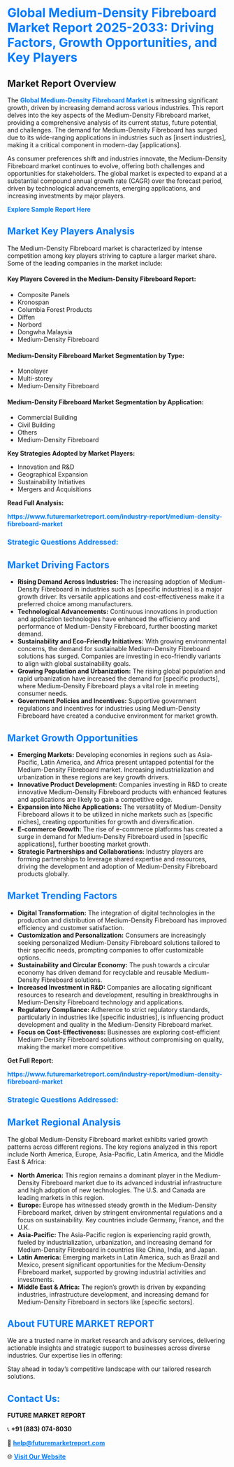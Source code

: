 <h1 style="color: #007BFF;">Global Medium-Density Fibreboard Market Report 2025-2033: Driving Factors, Growth Opportunities, and Key Players</h1>

<section id="overview">
<h2>Market Report Overview</h2>
<p>The <a href="https://www.futuremarketreport.com/industry-report/medium-density-fibreboard-market" style="color: #007BFF; text-decoration: none;"><strong>Global Medium-Density Fibreboard Market</strong></a> is witnessing significant growth, driven by increasing demand across various industries. This report delves into the key aspects of the Medium-Density Fibreboard market, providing a comprehensive analysis of its current status, future potential, and challenges. The demand for Medium-Density Fibreboard has surged due to its wide-ranging applications in industries such as [insert industries], making it a critical component in modern-day [applications].</p>
<p>As consumer preferences shift and industries innovate, the Medium-Density Fibreboard market continues to evolve, offering both challenges and opportunities for stakeholders. The global market is expected to expand at a substantial compound annual growth rate (CAGR) over the forecast period, driven by technological advancements, emerging applications, and increasing investments by major players.</p>
</section>

<section id="overview">
<p><a href="https://www.futuremarketreport.com/request-sample/reportId=98829" style="color: #007BFF; text-decoration: none;"><strong>Explore Sample Report Here</strong></a></p>
</section>

<section id="key-players">
<h2 style="color: #007BFF;">Market Key Players Analysis</h2>
<p>The Medium-Density Fibreboard market is characterized by intense competition among key players striving to capture a larger market share. Some of the leading companies in the market include:</p>
<h4>Key Players Covered in the Medium-Density Fibreboard Report:</h4>
<ul><li>Composite Panels</li><li>Kronospan</li><li>Columbia Forest Products</li><li>Diffen</li><li>Norbord</li><li>Dongwha Malaysia</li><li>Medium-Density Fibreboard</li></ul>
<h4>Medium-Density Fibreboard Market Segmentation by Type:</h4>
<ul><li>Monolayer</li><li>Multi-storey</li><li>Medium-Density Fibreboard</li></ul>

<h4>Medium-Density Fibreboard Market Segmentation by Application:</h4>
<ul><li>Commercial Building</li><li>Civil Building</li><li>Others</li><li>Medium-Density Fibreboard</li></ul>
<p><strong>Key Strategies Adopted by Market Players:</strong></p>
<ul>
<li>Innovation and R&D</li>
<li>Geographical Expansion</li>
<li>Sustainability Initiatives</li>
<li>Mergers and Acquisitions</li>
</ul>
</section>

<section>
<p><strong>Read Full Analysis: </strong></p><a href="https://www.futuremarketreport.com/industry-report/medium-density-fibreboard-market" style="color: #007BFF; text-decoration: none;"><strong>https://www.futuremarketreport.com/industry-report/medium-density-fibreboard-market</strong></a>
<h3 style="color: #007BFF;">Strategic Questions Addressed:</h3>
</section>

<section id="driving-factors">
<h2 style="color: #007BFF;">Market Driving Factors</h2>
<ul>
<li><strong>Rising Demand Across Industries:</strong> The increasing adoption of Medium-Density Fibreboard in industries such as [specific industries] is a major growth driver. Its versatile applications and cost-effectiveness make it a preferred choice among manufacturers.</li>
<li><strong>Technological Advancements:</strong> Continuous innovations in production and application technologies have enhanced the efficiency and performance of Medium-Density Fibreboard, further boosting market demand.</li>
<li><strong>Sustainability and Eco-Friendly Initiatives:</strong> With growing environmental concerns, the demand for sustainable Medium-Density Fibreboard solutions has surged. Companies are investing in eco-friendly variants to align with global sustainability goals.</li>
<li><strong>Growing Population and Urbanization:</strong> The rising global population and rapid urbanization have increased the demand for [specific products], where Medium-Density Fibreboard plays a vital role in meeting consumer needs.</li>
<li><strong>Government Policies and Incentives:</strong> Supportive government regulations and incentives for industries using Medium-Density Fibreboard have created a conducive environment for market growth.</li>
</ul>
</section>

<section id="growth-opportunities">
<h2 style="color: #007BFF;">Market Growth Opportunities</h2>
<ul>
<li><strong>Emerging Markets:</strong> Developing economies in regions such as Asia-Pacific, Latin America, and Africa present untapped potential for the Medium-Density Fibreboard market. Increasing industrialization and urbanization in these regions are key growth drivers.</li>
<li><strong>Innovative Product Development:</strong> Companies investing in R&D to create innovative Medium-Density Fibreboard products with enhanced features and applications are likely to gain a competitive edge.</li>
<li><strong>Expansion into Niche Applications:</strong> The versatility of Medium-Density Fibreboard allows it to be utilized in niche markets such as [specific niches], creating opportunities for growth and diversification.</li>
<li><strong>E-commerce Growth:</strong> The rise of e-commerce platforms has created a surge in demand for Medium-Density Fibreboard used in [specific applications], further boosting market growth.</li>
<li><strong>Strategic Partnerships and Collaborations:</strong> Industry players are forming partnerships to leverage shared expertise and resources, driving the development and adoption of Medium-Density Fibreboard products globally.</li>
</ul>
</section>

<section id="trending-factors">
<h2 style="color: #007BFF;">Market Trending Factors</h2>
<ul>
<li><strong>Digital Transformation:</strong> The integration of digital technologies in the production and distribution of Medium-Density Fibreboard has improved efficiency and customer satisfaction.</li>
<li><strong>Customization and Personalization:</strong> Consumers are increasingly seeking personalized Medium-Density Fibreboard solutions tailored to their specific needs, prompting companies to offer customizable options.</li>
<li><strong>Sustainability and Circular Economy:</strong> The push towards a circular economy has driven demand for recyclable and reusable Medium-Density Fibreboard solutions.</li>
<li><strong>Increased Investment in R&D:</strong> Companies are allocating significant resources to research and development, resulting in breakthroughs in Medium-Density Fibreboard technology and applications.</li>
<li><strong>Regulatory Compliance:</strong> Adherence to strict regulatory standards, particularly in industries like [specific industries], is influencing product development and quality in the Medium-Density Fibreboard market.</li>
<li><strong>Focus on Cost-Effectiveness:</strong> Businesses are exploring cost-efficient Medium-Density Fibreboard solutions without compromising on quality, making the market more competitive.</li>
</ul>
</section>

<section>
<p><strong>Get Full Report: </strong></p><a href="https://www.futuremarketreport.com/industry-report/medium-density-fibreboard-market" style="color: #007BFF; text-decoration: none;"><strong>https://www.futuremarketreport.com/industry-report/medium-density-fibreboard-market</strong></a>
<h3 style="color: #007BFF;">Strategic Questions Addressed:</h3>
</section>


<section id="regional-analysis">
<h2 style="color: #007BFF;">Market Regional Analysis</h2>
<p>The global Medium-Density Fibreboard market exhibits varied growth patterns across different regions. The key regions analyzed in this report include North America, Europe, Asia-Pacific, Latin America, and the Middle East & Africa:</p>
<ul>
<li><strong>North America:</strong> This region remains a dominant player in the Medium-Density Fibreboard market due to its advanced industrial infrastructure and high adoption of new technologies. The U.S. and Canada are leading markets in this region.</li>
<li><strong>Europe:</strong> Europe has witnessed steady growth in the Medium-Density Fibreboard market, driven by stringent environmental regulations and a focus on sustainability. Key countries include Germany, France, and the U.K.</li>
<li><strong>Asia-Pacific:</strong> The Asia-Pacific region is experiencing rapid growth, fueled by industrialization, urbanization, and increasing demand for Medium-Density Fibreboard in countries like China, India, and Japan.</li>
<li><strong>Latin America:</strong> Emerging markets in Latin America, such as Brazil and Mexico, present significant opportunities for the Medium-Density Fibreboard market, supported by growing industrial activities and investments.</li>
<li><strong>Middle East & Africa:</strong> The region’s growth is driven by expanding industries, infrastructure development, and increasing demand for Medium-Density Fibreboard in sectors like [specific sectors].</li>
</ul>
</section>

<footer>
<h2 style="color: #007BFF;">About FUTURE MARKET REPORT</h2>
<p>We are a trusted name in market research and advisory services, delivering actionable insights and strategic support to businesses across diverse industries. Our expertise lies in offering:</p>

<p>Stay ahead in today’s competitive landscape with our tailored research solutions.</p>

<h2 style="color: #007BFF;">Contact Us:</h2>
<p><strong>FUTURE MARKET REPORT</strong></p>
<p>📞 <strong>+91 (883) 074-8030</strong></p>
<p>📧 <strong><a href="mailto:help@futuremarketreport.com" style="color: #007BFF;">help@futuremarketreport.com</a></strong></p>
<p>🌐 <strong><a href="https://www.futuremarketreport.com/" style="color: #007BFF;">Visit Our Website</a></strong></p>
</footer>